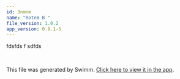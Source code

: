 ```yaml
---
id: 3nmnm
name: "Rotem B "
file_version: 1.0.2
app_version: 0.9.1-5
---
```


fdsfds f sdfds

<br/>

This file was generated by Swimm. [Click here to view it in the app](https://swimm-web-app.web.app/repos/Z2l0aHViJTNBJTNBdGVzdGFwMTklM0ElM0Fyb3RlbWJhcjM=/docs/3nmnm).